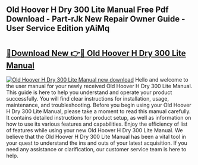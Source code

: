 ## Old Hoover H Dry 300 Lite Manual Free Pdf Download - Part-rJk New Repair Owner Guide - User Service Edition yAiMq

# <h2><a href="http://cf13426.oget.top/?id=Old+Hoover+H+Dry+300+Lite+Manual">🔗Download New 👉🔴 Old Hoover H Dry 300 Lite Manual</a></h2>

[![Old Hoover H Dry 300 Lite Manual new download](https://i.imgur.com/5g1atiW.png)](http://cf13426.oget.top/?id=Old+Hoover+H+Dry+300+Lite+Manual)
Hello and welcome to the user manual for your newly received Old Hoover H Dry 300 Lite Manual. This guide is here to help you understand and operate your product successfully. You will find clear instructions for installation, usage, maintenance, and troubleshooting. Before you begin using your Old Hoover H Dry 300 Lite Manual, please take a moment to read this manual carefully. It contains detailed instructions for product setup, as well as information on how to use its various features and capabilities. Enjoy the efficiency of list of features while using your new Old Hoover H Dry 300 Lite Manual. We believe that the Old Hoover H Dry 300 Lite Manual has been a vital tool in your quest to understand the ins and outs of your latest acquisition. If you need any assistance or clarification, our customer service team is here to help.
